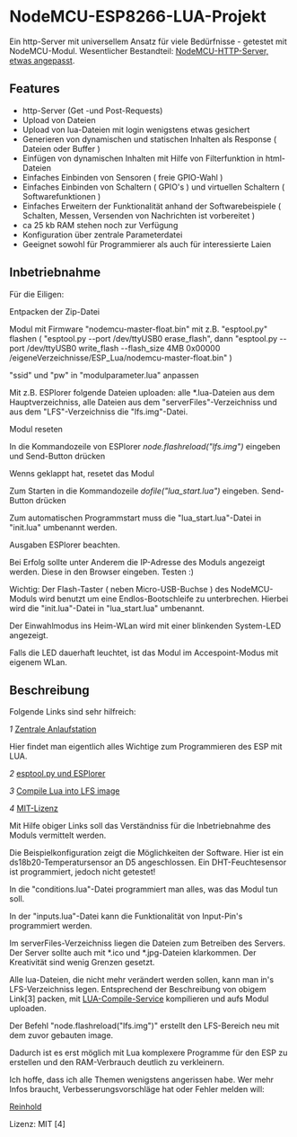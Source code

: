 # NodeMCU-ESP8266-LUA-Projekt

Ein http-Server mit universellem Ansatz für viele Bedürfnisse - getestet mit NodeMCU-Modul.
Wesentlicher Bestandteil: [NodeMCU-HTTP-Server, etwas angepasst](https://github.com/wangzexi/NodeMCU-HTTP-Server).

## Features

* http-Server (Get -und Post-Requests)
* Upload von Dateien
* Upload von lua-Dateien mit login wenigstens etwas gesichert
* Generieren von dynamischen und statischen Inhalten als Response ( Dateien oder Buffer )
* Einfügen von dynamischen Inhalten mit Hilfe von Filterfunktion in html-Dateien
* Einfaches Einbinden von Sensoren ( freie GPIO-Wahl )
* Einfaches Einbinden von Schaltern ( GPIO's ) und virtuellen Schaltern ( Softwarefunktionen )
* Einfaches Erweitern der Funktionalität anhand der Softwarebeispiele ( Schalten, Messen, Versenden von Nachrichten ist vorbereitet )
* ca 25 kb RAM stehen noch zur Verfügung
* Konfiguration über zentrale Parameterdatei
* Geeignet sowohl für Programmierer als auch für interessierte Laien

## Inbetriebnahme

Für die Eiligen:

Entpacken der Zip-Datei

Modul mit Firmware "nodemcu-master-float.bin" mit z.B. "esptool.py" flashen ( "esptool.py --port /dev/ttyUSB0 erase_flash", dann "esptool.py --port /dev/ttyUSB0 write_flash --flash_size 4MB 0x00000 /eigeneVerzeichnisse/ESP_Lua/nodemcu-master-float.bin" )

"ssid" und "pw" in "modulparameter.lua" anpassen

Mit z.B. ESPlorer folgende Dateien uploaden: alle *.lua-Dateien aus dem Hauptverzeichniss, alle Dateien aus dem "serverFiles"-Verzeichniss und aus dem "LFS"-Verzeichniss die "lfs.img"-Datei.

Modul reseten

In die Kommandozeile von ESPlorer *node.flashreload("lfs.img")* eingeben und Send-Button drücken

Wenns geklappt hat, resetet das Modul

Zum Starten in die Kommandozeile *dofile("lua_start.lua")* eingeben. Send-Button drücken

Zum automatischen Programmstart muss die "lua_start.lua"-Datei in "init.lua" umbenannt werden.

Ausgaben ESPlorer beachten.

Bei Erfolg sollte unter Anderem die IP-Adresse des Moduls angezeigt werden. Diese in den Browser eingeben. Testen :)

Wichtig: Der Flash-Taster ( neben Micro-USB-Buchse ) des NodeMCU-Moduls wird benutzt um eine Endlos-Bootschleife zu unterbrechen. Hierbei wird die "init.lua"-Datei in "lua_start.lua" umbenannt.

Der Einwahlmodus ins Heim-WLan wird mit einer blinkenden System-LED angezeigt.

Falls die LED dauerhaft leuchtet, ist das Modul im Accespoint-Modus mit eigenem WLan.



## Beschreibung

Folgende Links sind sehr hilfreich:

*1* [Zentrale Anlaufstation](https://nodemcu.readthedocs.io/en/master/)

Hier findet man eigentlich alles Wichtige zum Programmieren des ESP mit LUA.

*2* [esptool.py und ESPlorer](https://nodemcu.readthedocs.io/en/master/getting-started/#esptoolpy)

*3* [Compile Lua into LFS image](https://nodemcu.readthedocs.io/en/master/getting-started/#compile-lua-into-lfs-image)

*4* [MIT-Lizenz](https://opensource.org/licenses/mit-license.php)



Mit Hilfe obiger Links soll das Verständniss für die Inbetriebnahme des Moduls vermittelt werden.

Die Beispielkonfiguration zeigt die Möglichkeiten der Software. Hier ist ein ds18b20-Temperatursensor an D5 angeschlossen. Ein DHT-Feuchtesensor ist programmiert, jedoch nicht getestet!

In die "conditions.lua"-Datei programmiert man alles, was das Modul tun soll.

In der "inputs.lua"-Datei kann die Funktionalität von Input-Pin's programmiert werden.

Im serverFiles-Verzeichniss liegen die Dateien zum Betreiben des Servers. Der Server sollte auch mit *.ico und *.jpg-Dateien klarkommen. Der Kreativität sind wenig Grenzen gesetzt.

Alle lua-Dateien, die nicht mehr verändert werden sollen, kann man in's LFS-Verzeichniss legen. Entsprechend der Beschreibung von obigem Link[3] packen, mit [LUA-Compile-Service](https://blog.ellisons.org.uk/article/nodemcu/a-lua-cross-compile-web-service/) kompilieren und aufs Modul uploaden.

Der Befehl "node.flashreload("lfs.img")" erstellt den LFS-Bereich neu mit dem zuvor gebauten image.

Dadurch ist es erst möglich mit Lua komplexere Programme für den ESP zu erstellen und den RAM-Verbrauch deutlich zu verkleinern.

Ich hoffe, dass ich alle Themen wenigstens angerissen habe. Wer mehr Infos braucht, Verbesserungsvorschläge hat oder Fehler melden will:

[Reinhold](reinhold.kreisel@gmail.com)



Lizenz: MIT [4]

